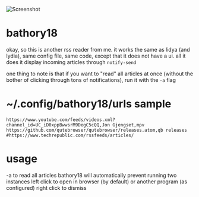 ![Screenshot](https://git.sr.ht/~tho/bathory18/blob/main/screenshot.png)

# bathory18

okay, so this is another rss reader from me. it works the same as lidya (and
lydia), same config file, same code, except that it does not have a ui. all it
does it display incoming articles through `notify-send`

one thing to note is that if you want to "read" all articles at once (without
the bother of clicking through tons of notifications), run it with the `-a` flag


# ~/.config/bathory18/urls sample
```
https://www.youtube.com/feeds/videos.xml?channel_id=UC_iD0xppBwwsrM9DegC5cQQ,Jon Gjengset,mpv
https://github.com/qutebrowser/qutebrowser/releases.atom,qb releases
#https://www.techrepublic.com/rssfeeds/articles/
```

# usage

-a to read all articles
bathory18 will automatically prevent running two instances
left click to open in browser (by default) or another program (as configured)
right click to dismiss
